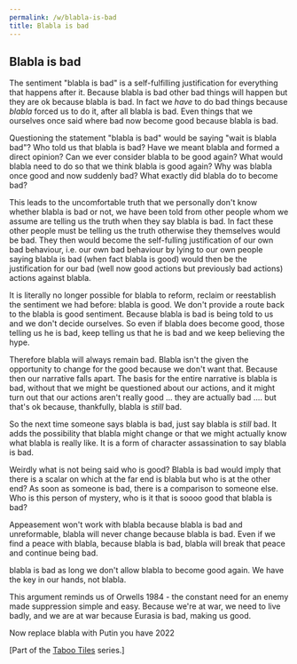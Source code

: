 ```yaml
---
permalink: /w/blabla-is-bad
title: Blabla is bad
---
```


## Blabla is bad

The sentiment "blabla is bad" is a self-fulfilling justification for everything that happens after it. Because blabla is bad other bad things will happen but they are ok because blabla is bad. In fact we *have* to do bad things because *blabla* forced us to do it, after all blabla is bad. Even things that we ourselves once said where bad now become good because blabla is bad.

Questioning the statement "blabla is bad" would be saying "wait is blabla bad"? Who told us that blabla is bad? Have we meant blabla and formed a direct opinion? Can we ever consider blabla to be good again? What would blabla need to do so that we think blabla is good again? Why was blabla once good and now suddenly bad? What exactly did blabla do to become bad?

This leads to the uncomfortable truth that we personally don't know whether blabla is bad or not, we have been told from other people whom we assume are telling us the truth when they say blabla is bad. In fact these other people must be telling us the truth otherwise they themselves would be bad. They then would become the self-fulling justification of our own bad behaviour, i.e. our own bad behaviour by lying to our own people saying blabla is bad (when fact blabla is good) would then be the justification for our bad (well now good actions but previously bad actions) actions against blabla.

It is literally no longer possible for blabla to reform, reclaim or reestablish the sentiment we had before: blabla is good. We don't provide a route back to the blabla is good sentiment. Because blabla is bad is being told to us and we don't decide ourselves. So even if blabla does become good, those telling us he is bad, keep telling us that he is bad and we keep believing the hype.

Therefore blabla will always remain bad. Blabla isn't the given the opportunity to change for the good because we don't want that. Because then our narrative falls apart. The basis for the entire narrative is blabla is bad, without that we might be questioned about our actions, and it might turn out that our actions aren't really good ... they are actually bad .... but that's ok because, thankfully, blabla is *still* bad.

So the next time someone says blabla is bad, just say blabla is *still* bad. It adds the possibility that blabla might change or that we might actually know what blabla is really like. It is a form of character assassination to say blabla is bad.

Weirdly what is not being said who is good? Blabla is bad would imply that there is a scalar on which at the far end is blabla but who is at the other end? As soon as someone is bad, there is a comparison to someone else. Who is this person of mystery, who is it that is soooo good that blabla is bad?

Appeasement won't work with blabla because blabla is bad and unreformable, blabla will never change because blabla is bad. Even if we find a peace with blabla, because blabla is bad, blabla will break that peace and continue being bad.

blabla is bad as long we don't allow blabla to become good again. We have the key in our hands, not blabla.

This argument reminds us of Orwells 1984 - the constant need for an enemy made suppression simple and easy. Because we're at war, we need to live badly, and we are at war because Eurasia is bad, making us good.

Now replace blabla with Putin you have 2022

\[Part of the [Taboo Tiles](https://upo.sh/tt) series.\]
